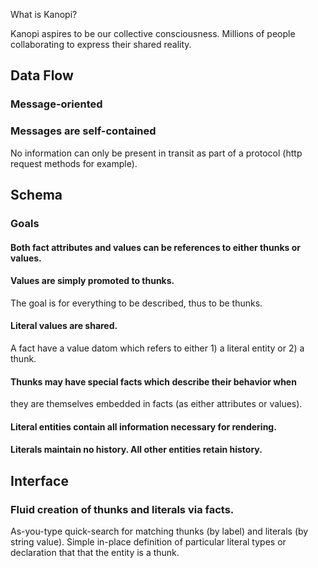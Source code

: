 What is Kanopi?

Kanopi aspires to be our collective consciousness. Millions of people
collaborating to express their shared reality.















































## Data Flow
### Message-oriented
### Messages are self-contained
No information can only be present in transit as part of a protocol
(http request methods for example).


## Schema

### Goals

#### Both fact attributes and values can be references to either thunks or values.

#### Values are simply promoted to thunks.
The goal is for everything to be described, thus to be thunks.

#### Literal values are shared.
A fact have a value datom which refers to either 1) a literal entity
or 2) a thunk.

#### Thunks may have special facts which describe their behavior when
they are themselves embedded in facts (as either attributes or values).

#### Literal entities contain all information necessary for rendering.

#### Literals maintain no history. All other entities retain history.

## Interface

### Fluid creation of thunks and literals via facts.
As-you-type quick-search for matching thunks (by label) and literals
(by string value). Simple in-place definition of particular literal
types or declaration that that the entity is a thunk.
